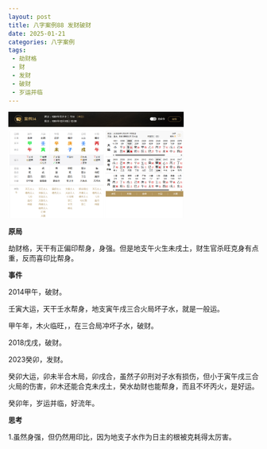 ```yaml
---
layout: post
title: 八字案例88 发财破财
date: 2025-01-21
categories: 八字案例
tags:
 - 劫财格
 - 财
 - 发财
 - 破财
 - 岁运并临
---
```


<img src="/images/bazi-example/bazi-example-88.PNG" width="70%">

**原局**

劫财格，天干有正偏印帮身，身强。但是地支午火生未戌土，财生官杀旺克身有点重，反而喜印比帮身。

**事件**

2014甲午，破财。

壬寅大运，天干壬水帮身，地支寅午戌三合火局坏子水，就是一般运。

甲午年，木火临旺，，在三合局冲坏子水，破财。

2018戊戌，破财。

2023癸卯，发财。

癸卯大运，卯未半合木局，卯戌合，虽然子卯刑对子水有损伤，但小于寅午戌三合火局的伤害，卯木还能合克未戌土，癸水劫财也能帮身，而且不坏丙火，是好运。

癸卯年，岁运并临，好流年。

**思考**

1.虽然身强，但仍然用印比，因为地支子水作为日主的根被克耗得太厉害。
